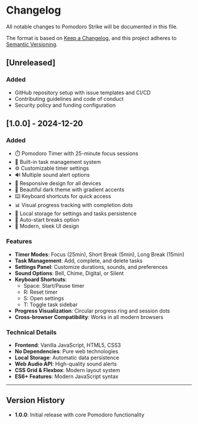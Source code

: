 # Changelog

All notable changes to Pomodoro Strike will be documented in this file.

The format is based on [Keep a Changelog](https://keepachangelog.com/en/1.0.0/),
and this project adheres to [Semantic Versioning](https://semver.org/spec/v2.0.0.html).

## [Unreleased]

### Added
- GitHub repository setup with issue templates and CI/CD
- Contributing guidelines and code of conduct
- Security policy and funding configuration

## [1.0.0] - 2024-12-20

### Added
- ⏱️ Pomodoro Timer with 25-minute focus sessions
- 🎯 Built-in task management system
- ⚙️ Customizable timer settings
- 🔊 Multiple sound alert options
- 📱 Responsive design for all devices
- 🌙 Beautiful dark theme with gradient accents
- ⌨️ Keyboard shortcuts for quick access
- 📊 Visual progress tracking with completion dots
- 💾 Local storage for settings and tasks persistence
- 🔄 Auto-start breaks option
- 🎨 Modern, sleek UI design

### Features
- **Timer Modes**: Focus (25min), Short Break (5min), Long Break (15min)
- **Task Management**: Add, complete, and delete tasks
- **Settings Panel**: Customize durations, sounds, and preferences
- **Sound Options**: Bell, Chime, Digital, or Silent
- **Keyboard Shortcuts**:
  - Space: Start/Pause timer
  - R: Reset timer
  - S: Open settings
  - T: Toggle task sidebar
- **Progress Visualization**: Circular progress ring and session dots
- **Cross-browser Compatibility**: Works in all modern browsers

### Technical Details
- **Frontend**: Vanilla JavaScript, HTML5, CSS3
- **No Dependencies**: Pure web technologies
- **Local Storage**: Automatic data persistence
- **Web Audio API**: High-quality sound alerts
- **CSS Grid & Flexbox**: Modern layout system
- **ES6+ Features**: Modern JavaScript syntax

---

## Version History

- **1.0.0**: Initial release with core Pomodoro functionality 
